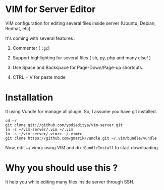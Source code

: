 # VIM for Server Editor

VIM configuration for editing several files inside server (Ubuntu, Debian, Redhat, etc).

It's coming with several features : 

1. Commenter ( ``:gc``)

2. Support highlighting for several files ( sh, py, php and many else! )

3. Use Space and Backspace for Page-Down/Page-up shortcuts.

4. CTRL + V for paste mode

# Installation

It using Vundle for manage all plugin. So, I assume you have git installed.

```
cd ~/
git clone git://github.com/yodiaditya/vim-server.git
ln -s ~/vim-server/.vim ~/.vim
ln -s ~/vim-server/.vimrc ~/.vimrc
git clone https://github.com/gmarik/vundle.git ~/.vim/bundle/vundle
```

Now, edit ~/.vimrc using VIM and do ``:BundleInstall`` to start downloading.

# Why you should use this ?

It help you while editing many files inside server through SSH.


